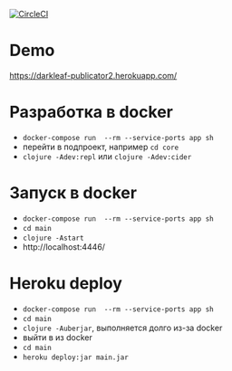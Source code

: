 [![CircleCI](https://circleci.com/gh/darkleaf/publicator/tree/master.svg?style=svg)](https://circleci.com/gh/darkleaf/publicator/tree/master)

# Demo

https://darkleaf-publicator2.herokuapp.com/

# Разработка в docker
+ `docker-compose run  --rm --service-ports app sh`
+ перейти в подпроект, например `cd core`
+ `clojure -Adev:repl` или `clojure -Adev:cider`

# Запуск в docker
+ `docker-compose run  --rm --service-ports app sh`
+ `cd main`
+ `clojure -Astart`
+ http://localhost:4446/

# Heroku deploy

+ `docker-compose run  --rm --service-ports app sh`
+ `cd main`
+ `clojure -Auberjar`, выполняется долго из-за docker
+ выйти в из docker
+ `cd main`
+ `heroku deploy:jar main.jar`
